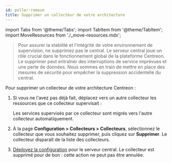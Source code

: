 ```yaml
---
id: poller-remove
title: Supprimer un collecteur de votre architecture
---
```


import Tabs from '@theme/Tabs';
import TabItem from '@theme/TabItem';
import MoveResources from './_move-resources.mdx';

> Pour assurer la stabilité et l'intégrité de votre environnement de supervision, ne supprimez pas le central. Le serveur central joue un rôle crucial dans le fonctionnement global de la plateforme Centreon. Le supprimer peut entraîner des interruptions de service imprévues et une perte de données. Nous sommes en train de mettre en place des mesures de sécurité pour empêcher la suppression accidentelle du central.

Pour supprimer un collecteur de votre architecture Centreon :

1. Si vous ne l'avez pas déjà fait, déplacez vers un autre collecteur les ressources que ce collecteur supervisait :

   <MoveResources />

   Les services supervisés par ce collecteur sont migrés vers l'autre collecteur automatiquement.
3. À la page **Configuration > Collecteurs > Collecteurs**, sélectionnez le collecteur que vous souhaitez supprimer, puis cliquez sur **Supprimer**. Le collecteur disparaît de la liste des collecteurs.
4. [Déployez la configuration](../monitoring/monitoring-servers/deploying-a-configuration.md) pour le serveur central. Le collecteur est supprimé pour de bon : cette action ne peut pas être annulée.

